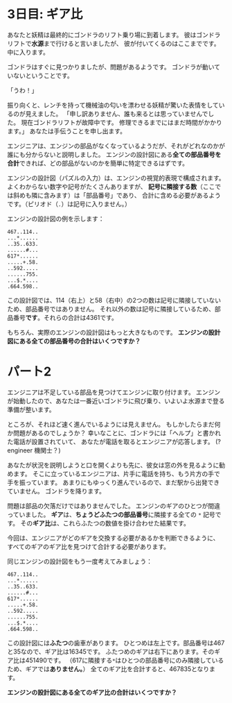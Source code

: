 # 3日目: ギア比

あなたと妖精は最終的にゴンドラのリフト乗り場に到着します。
彼はゴンドラリフトで**水源**まで行けると言いましたが、
彼が付いてくるのはここまでです。中に入ります。

ゴンドラはすぐに見つかりましたが、問題があるようです。
ゴンドラが動いていないということです。

「うわ！」

振り向くと、レンチを持って機械油の匂いを漂わせる妖精が驚いた表情をしているのが見えました。
「申し訳ありません、誰も来るとは思っていませんでした。
現在ゴンドラリフトが故障中です。
修理できるまでにはまだ時間がかかります。」
あなたは手伝うことを申し出ます。

エンジニアは、エンジンの部品がなくなっているようだが、それがどれなのかが誰にも分からないと説明しました。
エンジンの設計図にある**全ての部品番号を合計**できれば、どの部品がないのかを簡単に特定できるはずです。

エンジンの設計図（パズルの入力）は、エンジンの視覚的表現で構成されます。
よくわからない数字や記号がたくさんありますが、
**記号に隣接する数**（ここでは斜めも隣に含みます）は「部品番号」であり、
合計に含める必要があるようです。（ピリオド（`.`）は記号に入りません。）

エンジンの設計図の例を示します：

```
467..114..
...*......
..35..633.
......#...
617*......
.....+.58.
..592.....
......755.
...$.*....
.664.598..
```

この設計図では、114（右上）と58（右中）の2つの数は記号に隣接していないため、部品番号ではありません。
それ以外の数は記号に隣接しているため、部品番号**です**。それらの合計は4361です。

もちろん、実際のエンジンの設計図はもっと大きなものです。
**エンジンの設計図にある全ての部品番号の合計はいくつですか？**

# パート2

エンジニアは不足している部品を見つけてエンジンに取り付けます。
エンジンが始動したので、あなたは一番近いゴンドラに飛び乗り、いよいよ水源まで登る準備が整います。

ところが、それほど速く進んでいるようには見えません。
もしかしたらまだ何か問題があるのでしょうか？
幸いなことに、ゴンドラには「ヘルプ」と書かれた電話が設置されていて、
あなたが電話を取るとエンジニアが応答します。
(? engineer 機関士？)

あなたが状況を説明しようと口を開くよりも先に、彼女は窓の外を見るように勧めます。
そこに立っているエンジニアは、片手に電話を持ち、もう片方の手で手を振っています。
あまりにもゆっくり進んでいるので、まだ駅から出発できていません。
ゴンドラを降ります。

問題は部品の欠落だけではありませんでした。
エンジンのギアのひとつが間違っていました。
**ギア**は、**ちょうどふたつの部品番号**に隣接する全ての `*` 記号です。
その**ギア比**は、これらふたつの数値を掛け合わせた結果です。

今回は、エンジニアがどのギアを交換する必要があるかを判断できるように、
すべてのギアのギア比を見つけて合計する必要があります。

同じエンジンの設計図をもう一度考えてみましょう：

```
467..114..
...*......
..35..633.
......#...
617*......
.....+.58.
..592.....
......755.
...$.*....
.664.598..
```

この設計図には**ふたつ**の歯車があります。
ひとつめは左上です。部品番号は467と35なので、ギア比は16345です。
ふたつめのギアは右下にあります。そのギア比は451490です。
（617に隣接する`*`はひとつの部品番号にのみ隣接しているため、ギアでは**ありません。**）
全てのギア比を合計すると、467835となります。

**エンジンの設計図にある全てのギア比の合計はいくつですか？**
